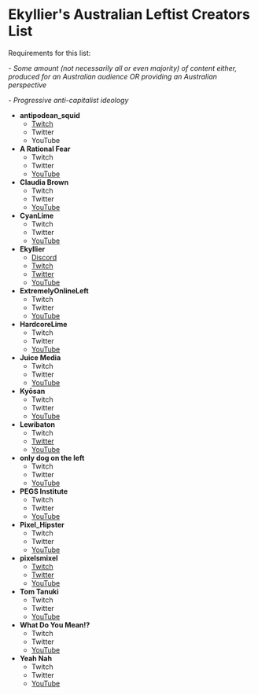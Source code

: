<h1> Ekyllier's Australian Leftist Creators List </h1>

Requirements for this list:

*- Some amount (not necessarily all or even majority) of content either, produced for an Australian audience OR providing an Australian perspective*

*- Progressive anti-capitalist ideology*

* **antipodean_squid**
  * [Twitch](https://www.twitch.tv/antipodean_squid)
  * Twitter
  * YouTube
* **A Rational Fear**
  * Twitch
  * Twitter
  * [YouTube](https://www.youtube.com/channel/UCgcea4FJVYIfNA8ovd9Nydw)
* **Claudia Brown**
  * Twitch
  * Twitter
  * [YouTube](https://www.youtube.com/channel/UCQlNT2xADrXblBd1Tz1Fjzg)
* **CyanLime**
  * Twitch
  * Twitter
  * [YouTube](https://www.youtube.com/c/CyanLime/)
* **Ekyllier**
  * [Discord](https://discord.gg/hyzg2Ba)
  * [Twitch](https://www.twitch.tv/ekyllier)
  * [Twitter](https://twitter.com/ekyllier)
  * [YouTube](https://www.youtube.com/channel/UCf-Vl4z-yWurN9tCX4CCQ5g)
* **ExtremelyOnlineLeft**
  * Twitch
  * Twitter
  * [YouTube](https://www.youtube.com/channel/UCqEhsPxaLiaI1f4P57ppDrA)
* **HardcoreLime**
  * Twitch
  * Twitter
  * [YouTube](https://www.youtube.com/c/HardcoreLime)
* **Juice Media**
  * Twitch
  * Twitter
  * [YouTube](https://www.youtube.com/user/thejuicemedia)
* **Kyōsan**
  * Twitch
  * Twitter
  * [YouTube](https://www.youtube.com/channel/UCUGyXI5in4MMh5JpvVN2gSw)
* **Lewibaton**
  * Twitch
  * [Twitter](https://twitter.com/lewibaton)
  * [YouTube](https://www.youtube.com/channel/UCOrR-1Cb1X6euxJf7MrfYug)
* **only dog on the left**
  * Twitch
  * Twitter
  * [YouTube](https://www.youtube.com/channel/UCnCSxd2vvamfXLdjGl2d-Tg)
* **PEGS Institute**
  * Twitch
  * Twitter
  * [YouTube](https://www.youtube.com/channel/UCj28MROdZ4Z-ZEOMLRgdD3g)
* **Pixel_Hipster**
  * Twitch
  * Twitter
  * [YouTube](https://www.youtube.com/c/PixelHipster)
* **pixelsmixel**
  * [Twitch](https://www.twitch.tv/pixelsmixel)
  * [Twitter](https://twitter.com/pixelsmixel)
  * [YouTube](https://www.youtube.com/channel/UCvvTD9h3xVJCx67MQCbBBDw)
* **Tom Tanuki**
  * Twitch
  * Twitter
  * [YouTube](https://www.youtube.com/c/TomTanuki/)
* **What Do You Mean!?**
  * Twitch
  * Twitter
  * [YouTube](https://www.youtube.com/channel/UCYbkxAhRyV5JObJN2a3b46Q)
* **Yeah Nah**
  * Twitch
  * Twitter
  * [YouTube](https://www.youtube.com/channel/UCLCvRt114tkqAwWSqi2Y6Bw)
